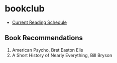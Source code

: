 # bookclub

- [Current Reading Schedule](https://unclenachoduh.github.io/bookclub/current-book)

## Book Recommendations

1. American Psycho, Bret Easton Elis
2. A Short History of Nearly Everything, Bill Bryson

